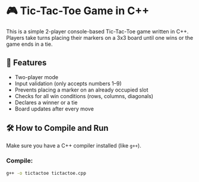 
# 🎮 Tic-Tac-Toe Game in C++

This is a simple 2-player console-based Tic-Tac-Toe game written in C++. Players take turns placing their markers on a 3x3 board until one wins or the game ends in a tie.

## 🧠 Features

- Two-player mode
- Input validation (only accepts numbers 1–9)
- Prevents placing a marker on an already occupied slot
- Checks for all win conditions (rows, columns, diagonals)
- Declares a winner or a tie
- Board updates after every move

## 🛠️ How to Compile and Run

Make sure you have a C++ compiler installed (like `g++`).

### Compile:
```bash
g++ -o tictactoe tictactoe.cpp


